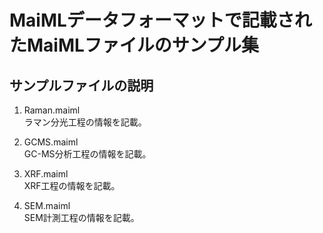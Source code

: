 # MaiMLデータフォーマットで記載されたMaiMLファイルのサンプル集

## サンプルファイルの説明
1. Raman.maiml </br>
  ラマン分光工程の情報を記載。

2. GCMS.maiml </br>
  GC-MS分析工程の情報を記載。

3. XRF.maiml </br>
  XRF工程の情報を記載。

4. SEM.maiml </br>
  SEM計測工程の情報を記載。
